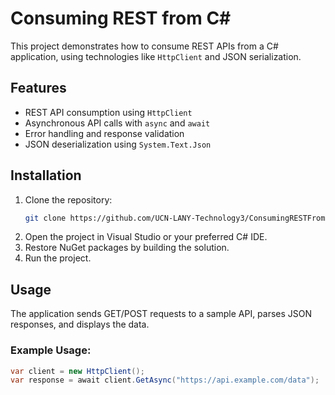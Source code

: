 # Consuming REST from C# 

This project demonstrates how to consume REST APIs from a C# application, using technologies like `HttpClient` and JSON serialization.

## Features
- REST API consumption using `HttpClient`
- Asynchronous API calls with `async` and `await`
- Error handling and response validation
- JSON deserialization using `System.Text.Json`

## Installation
1. Clone the repository:
   ```bash
   git clone https://github.com/UCN-LANY-Technology3/ConsumingRESTFromCSharp.git
   ```
2. Open the project in Visual Studio or your preferred C# IDE.
3. Restore NuGet packages by building the solution.
4. Run the project.

## Usage
The application sends GET/POST requests to a sample API, parses JSON responses, and displays the data.

### Example Usage:
```csharp
var client = new HttpClient();
var response = await client.GetAsync("https://api.example.com/data");

